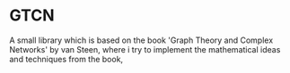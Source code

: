 # GTCN
A small library which is based on the book 'Graph Theory and Complex Networks' by van Steen, where i try to implement the mathematical ideas and techniques from the book,

